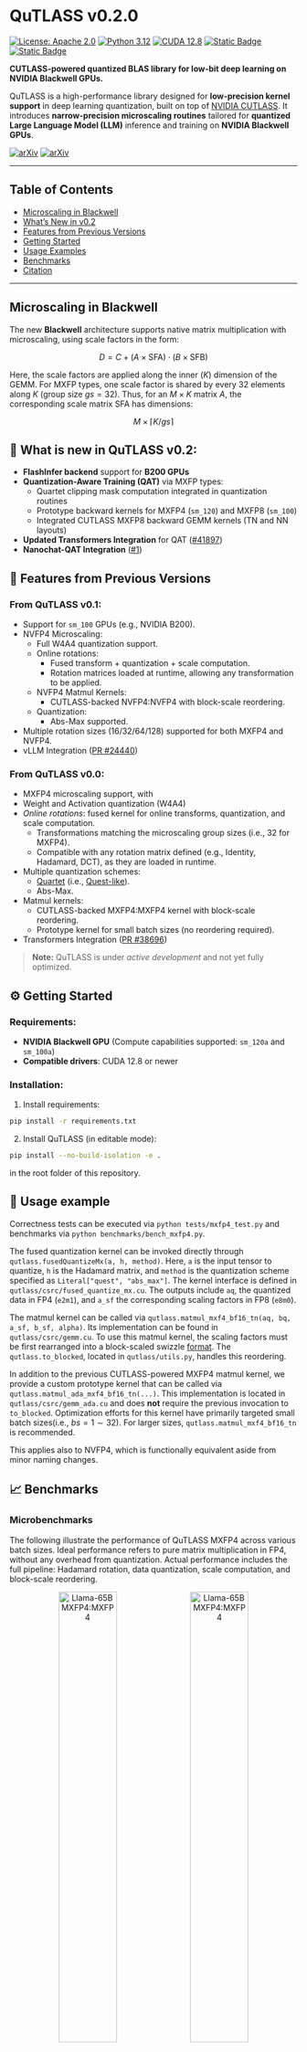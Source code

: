# QuTLASS v0.2.0
[![License: Apache 2.0](https://img.shields.io/badge/License-Apache_2.0-yellow.svg)](https://opensource.org/licenses/Apache-2.0)
[![Python 3.12](https://img.shields.io/badge/python-3.12-blue.svg)](https://www.python.org/downloads/)
[![CUDA 12.8](https://img.shields.io/badge/CUDA-12.8-green.svg)](https://developer.nvidia.com/cuda-toolkit)
[![Static Badge](https://img.shields.io/badge/CUTLASS-4.2.1-purple)](https://github.com/NVIDIA/cutlass)
[![Static Badge](https://img.shields.io/badge/PyTorch-2.8-red)](https://download.pytorch.org/whl/nightly/cu128)

**CUTLASS-powered quantized BLAS library for low-bit deep learning on NVIDIA Blackwell GPUs.**

QuTLASS is a high-performance library designed for **low-precision kernel support** in deep learning quantization, built on top of [NVIDIA CUTLASS](https://github.com/NVIDIA/cutlass).
It introduces **narrow-precision microscaling routines** tailored for **quantized Large Language Model (LLM)** inference and training on **NVIDIA Blackwell GPUs**.

[![arXiv](https://img.shields.io/badge/arXiv-2509.23202-b31b1b.svg)](https://arxiv.org/pdf/2509.23202)
[![arXiv](https://img.shields.io/badge/arXiv-2505.14669-b31b1b.svg)](https://arxiv.org/abs/2505.14669)

---

## Table of Contents
- [Microscaling in Blackwell](#microscaling-in-blackwell)
- [What’s New in v0.2](#-what-is-new-in-qutlass-v02)
- [Features from Previous Versions](#-features-from-previous-versions)
- [Getting Started](#️-getting-started)
- [Usage Examples](#-usage-example)
- [Benchmarks](#-benchmarks)
- [Citation](#-citation)

---

## Microscaling in Blackwell
The new **Blackwell** architecture supports native matrix multiplication with microscaling, using scale factors in the form:

$$
D = C + (A \times \mathrm{SFA}) \cdot (B \times \mathrm{SFB})
$$

Here, the scale factors are applied along the inner ($K$) dimension of the GEMM.
For MXFP types, one scale factor is shared by every 32 elements along $K$ (group size $gs=32$).
Thus, for an $M \times K$ matrix $A$, the corresponding scale matrix $\mathrm{SFA}$ has dimensions:

$$
M \times \left\lceil K / gs \right\rceil
$$

## 🚀 What is new in QuTLASS v0.2:
- **FlashInfer backend** support for **B200 GPUs**
- **Quantization-Aware Training (QAT)** via MXFP types:
  - Quartet clipping mask computation integrated in quantization routines
  - Prototype backward kernels for MXFP4 (`sm_120`) and MXFP8 (`sm_100`)
  - Integrated CUTLASS MXFP8 backward GEMM kernels (TN and NN layouts)
- **Updated Transformers Integration** for QAT ([#41897](https://github.com/huggingface/transformers/pull/41897))
- **Nanochat-QAT Integration** ([#1](https://github.com/IST-DASLab/nanochat-qat/pull/1))

## 🧩 Features from Previous Versions
### From QuTLASS v0.1:
- Support for ```sm_100``` GPUs (e.g., NVIDIA B200).
- NVFP4 Microscaling:
    - Full W4A4 quantization support.
    - Online rotations:
        - Fused transform + quantization + scale computation.
        - Rotation matrices loaded at runtime, allowing any transformation to be applied.
    - NVFP4 Matmul Kernels:
        - CUTLASS-backed NVFP4:NVFP4 with block-scale reordering.
    - Quantization:
        - Abs-Max supported.
- Multiple rotation sizes (16/32/64/128) supported for both MXFP4 and NVFP4.
- vLLM Integration ([PR #24440](https://github.com/vllm-project/vllm/pull/24440))

### From QuTLASS v0.0:
- MXFP4 microscaling support, with
- Weight and Activation quantization (W4A4)
- *Online rotations*: fused kernel for online transforms, quantization, and scale computation.
    - Transformations matching the microscaling group sizes (i.e., 32 for MXFP4).
    - Compatible with any rotation matrix defined (e.g., Identity, Hadamard, DCT), as they are loaded in runtime.
- Multiple quantization schemes:
    - [Quartet](https://arxiv.org/pdf/2505.14669) (i.e., [Quest-like](https://arxiv.org/abs/2502.05003)).
    - Abs-Max.
- Matmul kernels:
    - CUTLASS-backed MXFP4:MXFP4 kernel with block-scale reordering.
    - Prototype kernel for small batch sizes (no reordering required).
- Transformers Integration ([PR #38696](https://github.com/huggingface/transformers/pull/38696))

> **Note:** QuTLASS is under *active development* and not yet fully optimized.

## ⚙️ Getting Started

### Requirements:

- **NVIDIA Blackwell GPU** (Compute capabilities supported: `sm_120a` and `sm_100a`)
- **Compatible drivers**: CUDA 12.8 or newer

### Installation:

1. Install requirements:

```bash
pip install -r requirements.txt
```

2. Install QuTLASS (in editable mode):

```bash
pip install --no-build-isolation -e .
```

in the root folder of this repository.

## 🧪 Usage example

Correctness tests can be executed via ```python tests/mxfp4_test.py``` and benchmarks via ```python benchmarks/bench_mxfp4.py```.

The fused quantization kernel can be invoked directly through ```qutlass.fusedQuantizeMx(a, h, method)```. Here, ```a``` is the input tensor to quantize, ```h``` is the Hadamard matrix, and ```method``` is the quantization scheme specified as ```Literal["quest", "abs_max"]```.
The kernel interface is defined in ```qutlass/csrc/fused_quantize_mx.cu```.
The outputs include ```aq```, the quantized data in FP4 (```e2m1```), and ```a_sf``` the corresponding scaling factors in FP8 (```e8m0```).

The matmul kernel can be called via ```qutlass.matmul_mxf4_bf16_tn(aq, bq, a_sf, b_sf, alpha)```. Its implementation can be found in ```qutlass/csrc/gemm.cu```.
To use this matmul kernel, the scaling factors must be first rearranged into a block-scaled swizzle [format](https://docs.nvidia.com/cuda/cublas/index.html#d-block-scaling-factors-layout).
The ```qutlass.to_blocked```, located in ```qutlass/utils.py```, handles this reordering.

In addition to the previous CUTLASS-powered MXFP4 matmul kernel, we provide a custom prototype kernel that can be called via ```qutlass.matmul_ada_mxf4_bf16_tn(...)```.
This implementation is located in ```qutlass/csrc/gemm_ada.cu``` and does **not** require the previous invocation to ```to_blocked```.
Optimization efforts for this kernel have primarily targeted small batch sizes(i.e., $bs=1\sim 32$). For larger sizes, ```qutlass.matmul_mxf4_bf16_tn``` is recommended.

This applies also to NVFP4, which is functionally equivalent aside from minor naming changes.

## 📈 Benchmarks

### Microbenchmarks
The following illustrate the performance of QuTLASS MXFP4 across various batch sizes.
Ideal performance refers to pure matrix multiplication in FP4, without any overhead from quantization.
Actual performance includes the full pipeline: Hadamard rotation, data quantization, scale computation, and block-scale reordering.

<div class="row"><center>
  <div class="column">
    <img src="assets/flops_mxfp4_sm120_cutlass.svg" alt="Llama-65B MXFP4:MXFP4" style="width:45%">
    <img src="assets/flops_nvfp4_sm120_cutlass.svg" alt="Llama-65B MXFP4:MXFP4" style="width:45%">
  </div>
  <em>QuTLASS performance on a single Qwen3-32B layer with NVIDIA RTX5090 GPU - CUTLASS backend</em>
 </center>
</div>
</br>
<div class="row"><center>
  <div class="column">
    <img src="assets/flops_mxfp4_sm100_flashinfer.svg" alt="Llama-70B MXFP4:MXFP4" style="width:45%">
    <img src="assets/flops_nvfp4_sm100_flashinfer.svg" alt="Llama-70B MXFP4:MXFP4" style="width:45%">
  </div>
  <em>QuTLASS performance on a single Llama-3.1-70B layer with NVIDIA B200 GPU - FlashInfer backend</em>
 </center>
</div>

### End-to-end Inference Speedups
The following results show the inference speedup of QuTLASS MXFP4 over PyTorch BF16 in Transformers, as a function of batch size and sequence length on 8B and 14B-parameter models.
MXFP4 delivers consistent performance gains across all batch sizes, with speedups increasing progressively and peaking at $\approx 4\times$ compared to BF16.

<div class="row"><center>
  <div class="column">
    <img src="assets/qwen3-8b-end-to-end-prefill-speedup-mxfp4-vs-bf16-on-rtx5090.svg" alt="Prefill MXFP4:MXFP4" style="width:90%">
  </div>
 </center>
</div>

<div class="row"><center>
  <div class="column">
    <img src="assets/qwen3-14b-end-to-end-prefill-speedup-mxfp4-vs-bf16-on-rtx5090.svg" alt="Prefill MXFP4:MXFP4" style="width:90%">
  </div>
 </center>
</div>

In order to generate recipes for efficient and accurate weight + activation quantization for low-bit MXFP formats, please refer to [FP-Quant](https://github.com/IST-DASLab/FP-Quant).

### End-to-end Training Speedups
The following results show some QAT performance using QuTLASS.
Using our Transformers integration, an MXFP4:MXFP8 QAT scheme applied to Llama-3.1-8B recovers over half of the lost performance after only ~100M training tokens, while training 30% faster than BF16 pseudo-quantization QAT.

<div class="row"><center>
  <div class="column">
    <img src="assets/training.png" width="650"/>
  </div>
 <em>Llama-3.1-8B-Instruct</em>
 </center>
</div>

For efficient and accurate QAT recipes for low-bit MXFP formats, see [nanochat-qat](https://github.com/IST-DASLab/nanochat-qat/pull/1) and [FP-Quant](https://github.com/huggingface/transformers/pull/41897).

## 📚 Citation

```bibtex
@misc{qutlass2025,
      title={QuTLASS: CUTLASS-Powered Quantized BLAS for Deep Learning},
      author={Roberto L. Castro, and Dan Alistarh},
      year={2025},
      publisher = {GitHub},
      howpublished = {\url{https://github.com/IST-DASLab/qutlass}},
}
```